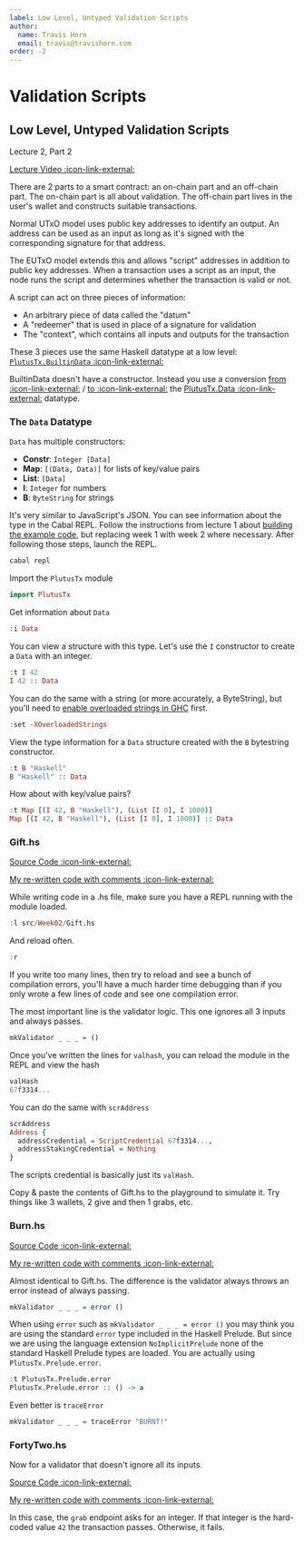 ```yaml
---
label: Low Level, Untyped Validation Scripts
author:
  name: Travis Horn
  email: travis@travishorn.com
order: -2
---
```


# Validation Scripts

## Low Level, Untyped Validation Scripts

Lecture 2, Part 2

[Lecture Video
:icon-link-external:](https://www.youtube.com/watch?v=xgnmMl-eIIM&list=PLNEK_Ejlx3x0mhPmOjPSHZPtTFpfJo3Nd&index=2)

There are 2 parts to a smart contract: an on-chain part and an off-chain part.
The on-chain part is all about validation. The off-chain part lives in the
user's wallet and constructs suitable transactions.

Normal UTxO model uses public key addresses to identify an output. An address
can be used as an input as long as it's signed with the corresponding signature
for that address.

The EUTxO model extends this and allows "script" addresses in addition to public
key addresses. When a transaction uses a script as an input, the node runs the
script and determines whether the transaction is valid or not.

A script can act on three pieces of information:

- An arbitrary piece of data called the "datum"
- A "redeemer" that is used in place of a signature for validation
- The "context", which contains all inputs and outputs for the transaction

These 3 pieces use the same Haskell datatype at a low level:
[`PlutusTx.BuiltinData`
:icon-link-external:](https://playground.plutus.iohkdev.io/doc/haddock/plutus-tx/html/PlutusTx.html#t:BuiltinData)

BuiltinData doesn't have a constructor. Instead you use a conversion [from
:icon-link-external:](https://playground.plutus.iohkdev.io/doc/haddock/plutus-tx/html/PlutusTx.html#v:dataToBuiltinData)
/ [to
:icon-link-external:](https://playground.plutus.iohkdev.io/doc/haddock/plutus-tx/html/PlutusTx.html#v:builtinDataToData)
the [PlutusTx.Data
:icon-link-external:](https://playground.plutus.iohkdev.io/doc/haddock/plutus-tx/html/PlutusTx.html#t:Data)
datatype.

### The `Data` Datatype

`Data` has multiple constructors:

- **Constr**: `Integer [Data]`
- **Map**: `[(Data, Data)]` for lists of key/value pairs
- **List**: `[Data]`
- **I**: `Integer` for numbers
- **B**: `ByteString` for strings

It's very similar to JavaScript's JSON. You can see information about the type
in the Cabal REPL. Follow the instructions from lecture 1 about [building the
example code](../01-eutxo-english-auction/03-building-example-code.md), but
replacing week 1 with week 2 where necessary. After following those steps,
launch the REPL.

```bash
cabal repl
```

Import the `PlutusTx` module

```haskell
import PlutusTx
```

Get information about `Data`

```haskell
:i Data
```

You can view a structure with this type. Let's use the `I` constructor to create
a `Data` with an integer.

```haskell
:t I 42
I 42 :: Data
```

You can do the same with a string (or more accurately, a ByteString), but you'll
need to [enable overloaded strings in
GHC](../appendix/enable-overloaded-strings.md) first.

```haskell
:set -XOverloadedStrings
```

View the type information for a `Data` structure created with the `B` bytestring
constructor.

```haskell
:t B "Haskell"
B "Haskell" :: Data
```

How about with key/value pairs?

```haskell
:t Map [(I 42, B "Haskell"), (List [I 0], I 1000)]
Map [(I 42, B "Haskell"), (List [I 0], I 1000)] :: Data
```

### Gift.hs

[Source Code
:icon-link-external:](https://github.com/input-output-hk/plutus-pioneer-program/blob/0f24e987e79a369b3d34f62d6e0cbc1b527082fb/code/week02/src/Week02/Gift.hs)

[My re-written code with comments
:icon-link-external:](https://github.com/travishorn/plutus-pioneer-program/blob/main/code/week02/src/Week02/Gift.hs)

While writing code in a .hs file, make sure you have a REPL running with the
module loaded.

```haskell
:l src/Week02/Gift.hs
```

And reload often.

```haskell
:r
```

If you write too many lines, then try to reload and see a bunch of compilation
errors, you'll have a much harder time debugging than if you only wrote a few
lines of code and see one compilation error.

The most important line is the validator logic. This one ignores all 3 inputs
and always passes.

```haskell
mkValidator _ _ _ = ()
```

Once you've written the lines for `valhash`, you can reload the module in the
REPL and view the hash

```haskell
valHash
67f3314...
```

You can do the same with `scrAddress`

```haskell
scrAddress
Address {
  addressCredential = ScriptCredential 67f3314...,
  addressStakingCredential = Nothing
}
```

The scripts credential is basically just its `valHash`.

Copy & paste the contents of Gift.hs to the playground to simulate it. Try
things like 3 wallets, 2 give and then 1 grabs, etc.


### Burn.hs

[Source Code
:icon-link-external:](https://github.com/input-output-hk/plutus-pioneer-program/blob/0f24e987e79a369b3d34f62d6e0cbc1b527082fb/code/week02/src/Week02/Burn.hs)

[My re-written code with comments
:icon-link-external:](https://github.com/travishorn/plutus-pioneer-program/blob/main/code/week02/src/Week02/Burn.hs)

Almost identical to Gift.hs. The difference is the validator always throws an
error instead of always passing.

```haskell
mkValidator _ _ _ = error ()
```

When using `error` such as `mkValidator _ _ _ = error ()` you may think you are
using the standard `error` type included in the Haskell Prelude. But since we
are using the language extension `NoImplicitPrelude` none of the standard
Haskell Prelude types are loaded. You are actually using
`PlutusTx.Prelude.error`.

```haskell
:t PlutusTx.Prelude.error
PlutusTx.Prelude.error :: () -> a
```

Even better is `traceError`

```haskell
mkValidator _ _ _ = traceError "BURNT!"
```

### FortyTwo.hs

Now for a validator that doesn't ignore all its inputs.

[Source Code
:icon-link-external:](https://github.com/input-output-hk/plutus-pioneer-program/blob/0f24e987e79a369b3d34f62d6e0cbc1b527082fb/code/week02/src/Week02/FortyTwo.hs)

[My re-written code with comments
:icon-link-external:](https://github.com/travishorn/plutus-pioneer-program/blob/main/code/week02/src/Week02/FortyTwo.hs)

In this case, the `grab` endpoint asks for an integer. If that integer is the
hard-coded value `42` the transaction passes. Otherwise, it fails.
